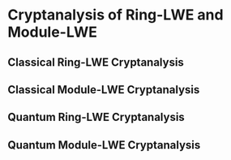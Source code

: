 # Cryptanalysis of Ring-LWE and Module-LWE

## Classical Ring-LWE Cryptanalysis

## Classical Module-LWE Cryptanalysis

## Quantum Ring-LWE Cryptanalysis

## Quantum Module-LWE Cryptanalysis